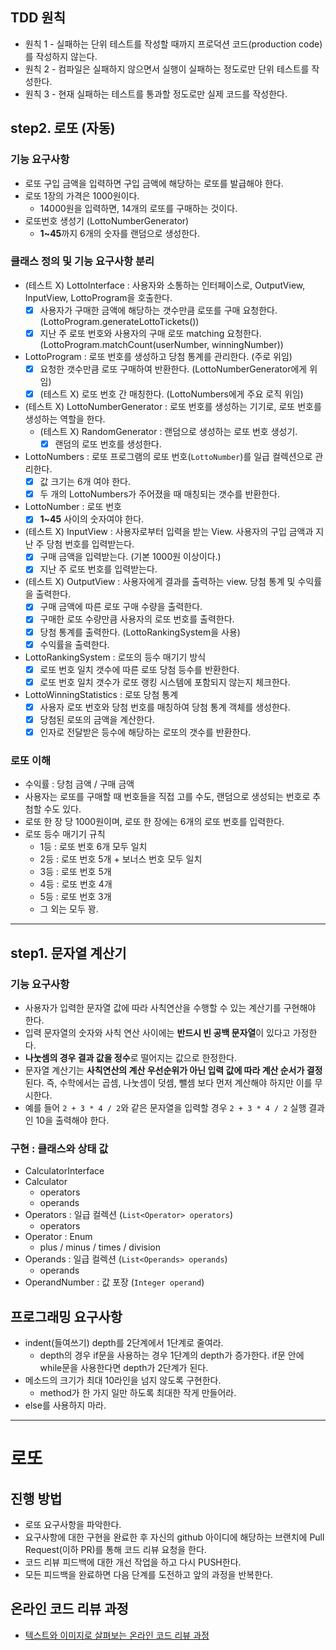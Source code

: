 ## TDD 원칙
- 원칙 1 - 실패하는 단위 테스트를 작성할 때까지 프로덕션 코드(production code)를 작성하지 않는다.
- 원칙 2 - 컴파일은 실패하지 않으면서 실행이 실패하는 정도로만 단위 테스트를 작성한다.
- 원칙 3 - 현재 실패하는 테스트를 통과할 정도로만 실제 코드를 작성한다.


## step2. 로또 (자동)
### 기능 요구사항
- 로또 구입 금액을 입력하면 구입 금액에 해당하는 로또를 발급해야 한다.
- 로또 1장의 가격은 1000원이다.
  - 14000원을 입력하면, 14개의 로또를 구매하는 것이다.
- 로또번호 생성기 (LottoNumberGenerator)
  -  **1~45**까지 6개의 숫자를 랜덤으로 생성한다.

### 클래스 정의 및 기능 요구사항 분리
- (테스트 X) LottoInterface : 사용자와 소통하는 인터페이스로, OutputView, InputView, LottoProgram을 호출한다.
  - [x] 사용자가 구매한 금액에 해당하는 갯수만큼 로또를 구매 요청한다.(LottoProgram.generateLottoTickets())
  - [x] 지난 주 로또 번호와 사용자의 구매 로또 matching 요청한다.(LottoProgram.matchCount(userNumber, winningNumber))
- LottoProgram : 로또 번호를 생성하고 당첨 통계를 관리한다. (주로 위임)
  - [x] 요청한 갯수만큼 로또 구매하여 반환한다. (LottoNumberGenerator에게 위임)
  - [x] (테스트 X) 로또 번호 간 매칭한다. (LottoNumbers에게 주요 로직 위임)
- (테스트 X) LottoNumberGenerator : 로또 번호를 생성하는 기기로, 로또 번호를 생성하는 역할을 한다.
  - (테스트 X) RandomGenerator : 랜덤으로 생성하는 로또 번호 생성기.
    - [x] 랜덤의 로또 번호를 생성한다.
- LottoNumbers : 로또 프로그램의 로또 번호(`LottoNumber`)를 일급 컬렉션으로 관리한다.
  - [x] 값 크기는 6개 여야 한다.
  - [x] 두 개의 LottoNumbers가 주어졌을 때 매칭되는 갯수를 반환한다.
- LottoNumber : 로또 번호
  - [x] **1~45** 사이의 숫자여야 한다.
- (테스트 X) InputView : 사용자로부터 입력을 받는 View. 사용자의 구입 금액과 지난 주 당첨 번호를 입력받는다.
  - [x] 구매 금액을 입력받는다. (기본 1000원 이상이다.)
  - [x] 지난 주 로또 번호를 입력받는다.
- (테스트 X) OutputView : 사용자에게 결과를 출력하는 view. 당첨 통계 및 수익률을 출력한다.
  - [x] 구매 금액에 따른 로또 구매 수량을 출력한다.
  - [x] 구매한 로또 수량만큼 사용자의 로또 번호를 출력한다.
  - [x] 당첨 통계를 출력한다. (LottoRankingSystem을 사용)
  - [x] 수익률을 출력한다.
- LottoRankingSystem : 로또의 등수 매기기 방식
  - [x] 로또 번호 일치 갯수에 따른 로또 당첨 등수를 반환한다.
  - [x] 로또 번호 일치 갯수가 로또 랭킹 시스템에 포함되지 않는지 체크한다.
- LottoWinningStatistics : 로또 당첨 통계
  - [x] 사용자 로또 번호와 당첨 번호를 매칭하여 당첨 통계 객체를 생성한다.
  - [x] 당첨된 로또의 금액을 계산한다.
  - [x] 인자로 전달받은 등수에 해당하는 로또의 갯수를 반환한다.

### 로또 이해
- 수익률 : 당첨 금액 / 구매 금액
- 사용자는 로또를 구매할 때 번호들을 직접 고를 수도, 랜덤으로 생성되는 번호로 추첨할 수도 있다.
- 로또 한 장 당 1000원이며, 로또 한 장에는 6개의 로또 번호를 입력한다.
- 로또 등수 매기기 규칙
  - 1등 : 로또 번호 6개 모두 일치
  - 2등 : 로또 번호 5개 + 보너스 번호 모두 일치
  - 3등 : 로또 번호 5개
  - 4등 : 로또 번호 4개 
  - 5등 : 로또 번호 3개
  - 그 외는 모두 꽝.

---

## step1. 문자열 계산기
### 기능 요구사항
- 사용자가 입력한 문자열 값에 따라 사칙연산을 수행할 수 있는 계산기를 구현해야 한다.
- 입력 문자열의 숫자와 사칙 연산 사이에는 **반드시 빈 공백 문자열**이 있다고 가정한다.
- **나눗셈의 경우 결과 값을 정수**로 떨어지는 값으로 한정한다.
- 문자열 계산기는 **사칙연산의 계산 우선순위가 아닌 입력 값에 따라 계산 순서가 결정**된다. 즉, 수학에서는 곱셈, 나눗셈이 덧셈, 뺄셈 보다 먼저 계산해야 하지만 이를 무시한다.
- 예를 들어 `2 + 3 * 4 / 2`와 같은 문자열을 입력할 경우 `2 + 3 * 4 / 2` 실행 결과인 10을 출력해야 한다.

### 구현 : 클래스와 상태 값
- CalculatorInterface
- Calculator
    - operators
    - operands
- Operators : 일급 컬렉션 (`List<Operator> operators`)
    - operators
- Operator : Enum
    - plus / minus / times / division
- Operands : 일급 컬렉션 (`List<Operands> operands`)
    - operands
- OperandNumber : 값 포장 (`Integer operand`)


## 프로그래밍 요구사항
- indent(들여쓰기) depth를 2단계에서 1단계로 줄여라.
    - depth의 경우 if문을 사용하는 경우 1단계의 depth가 증가한다. if문 안에 while문을 사용한다면 depth가 2단계가 된다.
- 메소드의 크기가 최대 10라인을 넘지 않도록 구현한다.
    - method가 한 가지 일만 하도록 최대한 작게 만들어라.
- else를 사용하지 마라.

---
# 로또
## 진행 방법
* 로또 요구사항을 파악한다.
* 요구사항에 대한 구현을 완료한 후 자신의 github 아이디에 해당하는 브랜치에 Pull Request(이하 PR)를 통해 코드 리뷰 요청을 한다.
* 코드 리뷰 피드백에 대한 개선 작업을 하고 다시 PUSH한다.
* 모든 피드백을 완료하면 다음 단계를 도전하고 앞의 과정을 반복한다.

## 온라인 코드 리뷰 과정
* [텍스트와 이미지로 살펴보는 온라인 코드 리뷰 과정](https://github.com/next-step/nextstep-docs/tree/master/codereview)
